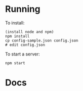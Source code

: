 
Running
=======

To install:

    (install node and npm)
    npm install
    cp config-sample.json config.json
    # edit config.json

To start a server:

    npm start


Docs
====


